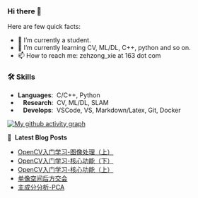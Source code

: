 ### Hi there 👋

Here are few quick facts:
- 🔭 I’m currently a student.
- 🌱 I’m currently learning CV, ML/DL, C++, python and so on.
- 📫 How to reach me: zehzong_xie at 163 dot com

### 🛠️ Skills
- **Languages**:&nbsp;&nbsp;C/C++, Python
- &nbsp;&nbsp;&nbsp;**Research**:&nbsp;&nbsp;CV, ML/DL, SLAM
- &nbsp;&nbsp;&nbsp;**Develops**:&nbsp;&nbsp;VSCode, VS, Markdown/Latex, Git, Docker

[![My github activity graph](https://github-readme-activity-graph.vercel.app/graph?username=Blackspace2&theme=react&custom_title=Activaty%20Graph&hide_border=true)](https://github.com/Blackspace2)

📕 &nbsp;**Latest Blog Posts**
<!-- BLOG-POST-LIST:START -->
- [OpenCV入门学习-图像处理（上）](https://blackspace2.github.io/2025/02/06/OpenCV%E5%85%A5%E9%97%A8%E5%AD%A6%E4%B9%A0-%E5%9B%BE%E5%83%8F%E5%A4%84%E7%90%86%EF%BC%88%E4%B8%8A%EF%BC%89/)
- [OpenCV入门学习-核心功能（下）](https://blackspace2.github.io/2025/01/27/OpenCV%E5%85%A5%E9%97%A8%E5%AD%A6%E4%B9%A0-%E6%A0%B8%E5%BF%83%E5%8A%9F%E8%83%BD%EF%BC%88%E4%B8%8B%EF%BC%89/)
- [OpenCV入门学习-核心功能（上）](https://blackspace2.github.io/2025/01/26/OpenCV%E5%85%A5%E9%97%A8%E5%AD%A6%E4%B9%A0-%E6%A0%B8%E5%BF%83%E5%8A%9F%E8%83%BD%EF%BC%88%E4%B8%8A%EF%BC%89/)
- [单像空间后方交会](https://blackspace2.github.io/2025/01/18/%E5%8D%95%E5%83%8F%E7%A9%BA%E9%97%B4%E5%90%8E%E6%96%B9%E4%BA%A4%E4%BC%9A/)
- [主成分分析-PCA](https://blackspace2.github.io/2025/01/18/%E4%B8%BB%E6%88%90%E5%88%86%E5%88%86%E6%9E%90-PCA/)
<!-- BLOG-POST-LIST:END -->
